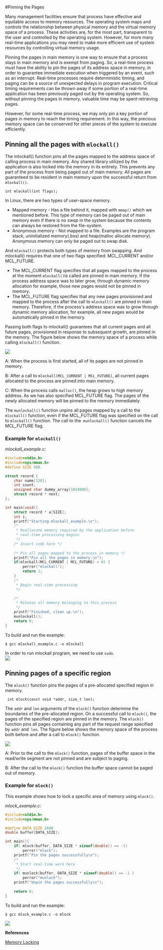 #Pinning the Pages

Many management facilities ensure that process have effective and equitable access to memory resources. The operating system maps and controls the relationship between physical memory and the virtual memory space of a process. These activities are, for the most part, transparent to the user and controlled by the operating system. However, for more many real-time applications you may need to make more efficient use of system resources by controlling virtual memory usage.

Pinning the pages in main memory is one way to ensure that a process stays in main memory and is exempt from paging. So, a real-time process must have the ability to pin the pages of its address space in memory, in order to guarantee immediate execution when triggered by an event, such as an interrupt. Real-time processes require deterministic timing, and paging can be a source of unexpected delays in program execution. Critical timing requirements can be thrown away if some portion of a real-time application has been previously paged out by the operating system. So, without pinning the pages in memory, valuable time may be spent retrieving pages.

However, for some real-time process, we may only pin a key portion of pages in memory to reach the timing requirement. In this way, the precious memory space can be conserved for other pieces of the system to execute efficiently.

## Pinning all the pages with `mlockall()`

The mlockall\(\) function pins all the pages mapped to the address space of calling process in main memory. Any shared library utilized by the application is also locked into the memory in its entirety. This prevents any part of the process from being paged out of main memory. All pages are guaranteed to be resident in main memory upon the successful return from `mlockall()`.

`int mlockall(int flags);`

In Linux, there are two types of user-space memory.

* Mapped memory - Has a file behind it, mapped with `mmap()` which we mentioned before. This type of memory can be paged out of main memory even if there is no _swap_ in the system because the contents can always be restored from the file-system.
* Anonymous memory - Not mapped to a file. Examples are the program stack, uninitialized memory\(.bss\) and heap\(malloc allocate memory\). Anonymous memory can only be paged out to swap disk.

And `mlockall()` protects both types of memory from swapping. And mlockall\(\) requires that one of two flags specified:  MCL\_CURRENT and/or MCL\_FUTURE.

* The MCL\_CURRENT flag specifies that all pages mapped to the process at the moment `mlockall()`is called are pinned in main memory. If the process address space was to later grow, through dynamic memory allocation for example, those new pages would not be pinned in memory. 
* The MCL\_FUTURE flag specifies that any new pages provisioned and mapped to the process after the call to `mlockall()` are pinned in main memory. Therefore, if the process's address space was to grow through dynamic memory allocation, for example, all new pages would be automatically pinned in the memory.

Passing both flags to mlockall\(\) guarantees that all current pages and all future pages, provisioned in response to subsequent growth, are pinned in the memory. The figure below shows the memory space of a process while calling `mlockall()` function.

![](/assets/MemorySpace.png)

A: When the process is first started, all of its pages are not pinned in memory.

B: After a call to `mlockall(MCL_CURRENT | MCL_FUTURE)`,  all current pages allocated to the process are pinned into main memory.

C: When the process calls `malloc()`,  the heap grows to high memory address. As we has also specified MCL\_FUTURE flag. The pages of the newly allocated memory will be pinned to the memory immediately.

The `munlockall()` function unpins all pages mapped by a call to the `mlockall()` function, even if the MCL\_FUTURE flag was specified on the call to `mlockall()` function. The call to the` munlockall()`  function cancels the MCL\_FUTURE flag. 

### Example for `mlockall() `


_mlockall\_example.c:_ 

```C
#include<stdio.h>
#include<sys/mman.h>
#define SIZE 500

struct record {
	char name[128];
	int count;
	unsigned char dummy_array[1024000];
	struct record * next;
};

int main(void){
	struct record * a[SIZE];
	int i;
	printf("Starting mlockall_example.\n");
	/* 
	 * Reallocate memory required by the application before
	 * real-time processing begins
	 */
	/* Insert code here */
	
	/* Pin all pages mapped to the process in memory */
	printf("Pin all the pages in memory.\n");
	if(mlockall(MCL_CURRENT | MCL_FUTURE) < 0) {
		perror("mlockall");
		return 1;
	}
	/*
	 * Begin real-time processing 
	 */

	/*
	 * Release all memory belonging to this process 
	 */
	printf("Finished, clean up.\n");
	munlockall();
	return 0;
}
```

 
To build and run the example:

`$ gcc mlockall_example.c -o mlockall`

In order to run mlockall program, we need to use `sudo`.  
![](/assets/mlockall_simple.PNG)

## Pinning pages of a specific region

The `mlock()` function pins the pages of a pre-allocated specified region in memory. 

` int mlock(const void *addr, size_t len);`

The `addr` and `len` arguments of the `mlock()` function determine the boundaries of the pre-allocated region. On a  successful call to `mlock()`, the pages of the specified region are pinned in the memory. The `mlock() `function pins all pages containing any part of the request range specified by `addr` and` len`. The figure below shows the memory space of the process both before and after a call to `mlock()` function.

![](/assets/mlock_double.PNG)



A: Prior to the call to the `mlock()` function, pages of the buffer space in the read/write segment are not pinned and are subject to paging. 

B: After the call to the `mlock()` function the buffer space cannot be paged out of memory. 

### Example for `mlock()`

This example shows how to lock a specific area of memory using `mlock()`.

_mlock\_example.c:_

```C
#include<stdio.h>
#include<sys/mman.h>

#define DATA_SIZE 2048
double buffer[DATA_SIZE];

int main(){
	if( mlock(buffer, DATA_SIZE * sizeof(double)) == -1)
		perror("mlock");
	printf("Pin the pages successfully\n");
	/*
	 * Start real-time work here
	 */
	if( munlock(buffer, DATA_SIZE * sizeof(double)) == -1 )
		perror("munlock");
	printf("Unpin the pages successfully\n");
	
	return 0;
}
```

To build and run the example:

`$ gcc mlock_example.c -o mlock`

![](/assets/mlock_simple.PNG)

**References**

[Memory Locking](https://docs.zoho.com/writer/published/b0tmj177a813c040b4c67bb380f907986ccf4?mode=embed)

